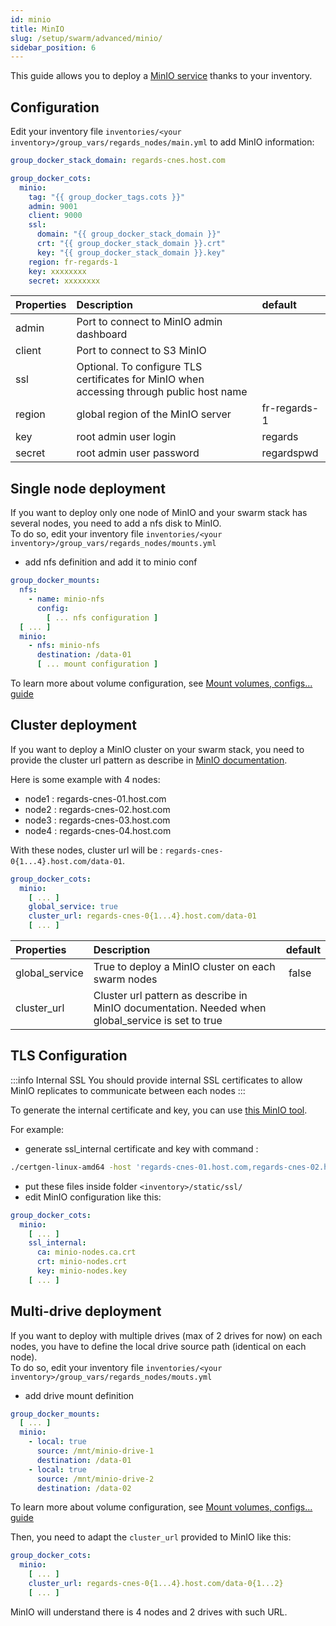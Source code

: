 ```yaml
---
id: minio
title: MinIO
slug: /setup/swarm/advanced/minio/
sidebar_position: 6
---
```


This guide allows you to deploy a [MinIO service](https://min.io) thanks to your inventory.

## Configuration

Edit your inventory file `inventories/<your inventory>/group_vars/regards_nodes/main.yml` to add MinIO information:

```yaml
group_docker_stack_domain: regards-cnes.host.com

group_docker_cots:
  minio:
    tag: "{{ group_docker_tags.cots }}"
    admin: 9001
    client: 9000
    ssl:
      domain: "{{ group_docker_stack_domain }}"
      crt: "{{ group_docker_stack_domain }}.crt"
      key: "{{ group_docker_stack_domain }}.key"
    region: fr-regards-1
    key: xxxxxxxx
    secret: xxxxxxxx
```

| Properties | Description                                                                               | default      |
|:-----------|:------------------------------------------------------------------------------------------|:-------------|
| admin      | Port to connect to MinIO admin dashboard                                                  |              |
| client     | Port to connect to S3 MinIO                                                               |              |
| ssl        | Optional. To configure TLS certificates for MinIO when accessing through public host name |              |
| region     | global region of the MinIO server                                                         | fr-regards-1 |
| key        | root admin user login                                                                     | regards      |
| secret     | root admin user password                                                                  | regardspwd   |

## Single node deployment

If you want to deploy only one node of MinIO and your swarm stack has several nodes, you need to add a nfs disk to
MinIO.   
To do so, edit your inventory file `inventories/<your inventory>/group_vars/regards_nodes/mounts.yml`

- add nfs definition and add it to minio conf

```yaml
group_docker_mounts:
  nfs:
    - name: minio-nfs
      config:
        [ ... nfs configuration ]
  [ ... ]
  minio:
    - nfs: minio-nfs
      destination: /data-01
      [ ... mount configuration ]
```

To learn more about volume configuration, see [Mount volumes, configs... guide](swarm-volumes.md)

## Cluster deployment

If you want to deploy a MinIO cluster on your swarm stack, you need to provide the cluster url pattern as describe
in [MinIO documentation](https://min.io/docs/minio/linux/operations/install-deploy-manage/deploy-minio-multi-node-multi-drive.html#sequential-hostnames).

Here is some example with 4 nodes:

- node1 : regards-cnes-01.host.com
- node2 : regards-cnes-02.host.com
- node3 : regards-cnes-03.host.com
- node4 : regards-cnes-04.host.com

With these nodes, cluster url will be : `regards-cnes-0{1...4}.host.com/data-01`.

```yaml
group_docker_cots:
  minio:
    [ ... ]
    global_service: true
    cluster_url: regards-cnes-0{1...4}.host.com/data-01
    [ ... ]
```

| Properties     | Description                                                                                       | default |
|:---------------|:--------------------------------------------------------------------------------------------------|:--------|
| global_service | True to deploy a MinIO cluster on each swarm nodes                                                |  false  |
| cluster_url    | Cluster url pattern as describe in MinIO documentation. Needed when global_service is set to true |         |

## TLS Configuration

:::info Internal SSL
You should provide internal SSL certificates to allow MinIO replicates to communicate between each nodes
:::

To generate the internal certificate and key, you can
use [this MinIO tool](https://github.com/minio/minio/blob/master/docs/tls/README.md#generate-use-self-signed-keys-certificates).

For example:

- generate ssl_internal certificate and key with command :

```bash
./certgen-linux-amd64 -host 'regards-cnes-01.host.com,regards-cnes-02.host.com,regards-cnes-03.host.com,regards-cnes-04.host.com' -duration 8760h0m0s
```

- put these files inside folder `<inventory>/static/ssl/`
- edit MinIO configuration like this:

```yaml
group_docker_cots:
  minio:
    [ ... ]
    ssl_internal:
      ca: minio-nodes.ca.crt
      crt: minio-nodes.crt
      key: minio-nodes.key
    [ ... ]
```

## Multi-drive deployment

If you want to deploy with multiple drives (max of 2 drives for now) on each nodes, you have to define the local drive
source path (identical on each node).  
To do so, edit your inventory file `inventories/<your inventory>/group_vars/regards_nodes/mouts.yml`

- add drive mount definition

```yaml
group_docker_mounts:
  [ ... ]
  minio:
    - local: true
      source: /mnt/minio-drive-1
      destination: /data-01
    - local: true
      source: /mnt/minio-drive-2
      destination: /data-02
```

To learn more about volume configuration, see [Mount volumes, configs... guide](swarm-volumes.md)

Then, you need to adapt the `cluster_url` provided to MinIO like this:

```yaml
group_docker_cots:
  minio:
    [ ... ]
    cluster_url: regards-cnes-0{1...4}.host.com/data-0{1...2}
    [ ... ]
```

MinIO will understand there is 4 nodes and 2 drives with such URL.
